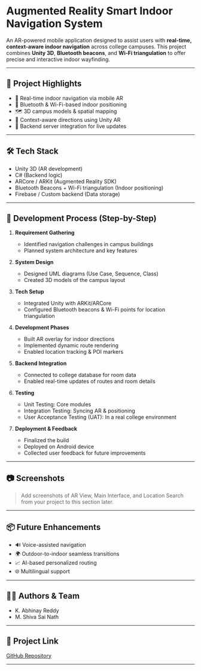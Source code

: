 # Augmented Reality Smart Indoor Navigation System

An AR-powered mobile application designed to assist users with **real-time, context-aware indoor navigation** across college campuses. This project combines **Unity 3D**, **Bluetooth beacons**, and **Wi-Fi triangulation** to offer precise and interactive indoor wayfinding.

---

## 🚀 Project Highlights

- 📱 Real-time indoor navigation via mobile AR
- 🧭 Bluetooth & Wi-Fi-based indoor positioning
- 🗺️ 3D campus models & spatial mapping
- 🎯 Context-aware directions using Unity AR
- 🔁 Backend server integration for live updates

---

## 🛠️ Tech Stack

- Unity 3D (AR development)
- C# (Backend logic)
- ARCore / ARKit (Augmented Reality SDK)
- Bluetooth Beacons + Wi-Fi triangulation (Indoor positioning)
- Firebase / Custom backend (Data storage)

---

## 🧩 Development Process (Step-by-Step)

1. **Requirement Gathering**  
   - Identified navigation challenges in campus buildings  
   - Planned system architecture and key features

2. **System Design**  
   - Designed UML diagrams (Use Case, Sequence, Class)  
   - Created 3D models of the campus layout

3. **Tech Setup**  
   - Integrated Unity with ARKit/ARCore  
   - Configured Bluetooth beacons & Wi-Fi points for location triangulation

4. **Development Phases**  
   - Built AR overlay for indoor directions  
   - Implemented dynamic route rendering  
   - Enabled location tracking & POI markers

5. **Backend Integration**  
   - Connected to college database for room data  
   - Enabled real-time updates of routes and room details

6. **Testing**  
   - Unit Testing: Core modules  
   - Integration Testing: Syncing AR & positioning  
   - User Acceptance Testing (UAT): In a real college environment

7. **Deployment & Feedback**  
   - Finalized the build  
   - Deployed on Android device  
   - Collected user feedback for future improvements

---

## 📷 Screenshots

> Add screenshots of AR View, Main Interface, and Location Search from your project to this section later.

---

## 📦 Future Enhancements

- 🔊 Voice-assisted navigation  
- 🌍 Outdoor-to-indoor seamless transitions  
- 📈 AI-based personalized routing  
- 🌐 Multilingual support

---

## 👨‍💻 Authors & Team

- K. Abhinay Reddy  
- M. Shiva Sai Nath

---

## 🔗 Project Link

[GitHub Repository](https://github.com/Shivanayak23/AugmentedRealitySmartIndoorNavigationSystem)

---
